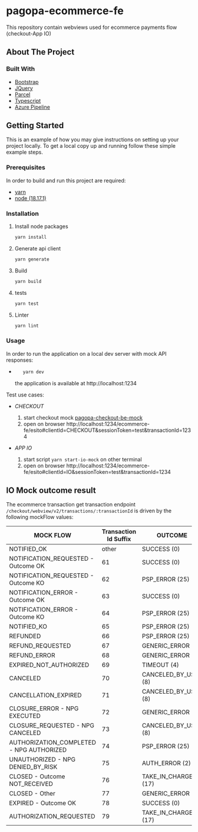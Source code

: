 # pagopa-ecommerce-fe

This repository contain webviews used for ecommerce payments flow (checkout-App IO)

## About The Project

### Built With

- [Bootstrap](https://getbootstrap.com)
- [JQuery](https://jquery.com)
- [Parcel](https://parceljs.org)
- [Typescript](https://www.typescriptlang.org)
- [Azure Pipeline](https://azure.microsoft.com)

## Getting Started

This is an example of how you may give instructions on setting up your project locally.
To get a local copy up and running follow these simple example steps.

### Prerequisites

In order to build and run this project are required:

- [yarn](https://yarnpkg.com/)
- [node (18.17.1)](https://nodejs.org/it/)

### Installation

1. Install node packages
   ```sh
   yarn install
   ```
2. Generate api client
   ```sh
   yarn generate
   ```
3. Build
   ```sh
   yarn build
   ```
4. tests
   ```sh
   yarn test
   ```
5. Linter
   ```sh
   yarn lint
   ```

### Usage

In order to run the application on a local dev server with mock API responses:

- ```sh
     yarn dev
  ```
  the application is available at http://localhost:1234

Test use cases:

- _CHECKOUT_

  1. start checkout mock [pagopa-checkout-be-mock](https://github.com/pagopa/pagopa-checkout-be-mock)
  2. open on browser http://localhost:1234/ecommerce-fe/esito#clientId=CHECKOUT&sessionToken=test&transactionId=1234

- _APP IO_
  1. start script `yarn start-io-mock` on other terminal
  2. open on browser http://localhost:1234/ecommerce-fe/esito#clientId=IO&sessionToken=test&transactionId=1234

## IO Mock outcome result

The ecommerce transaction get transaction endpoint `/checkout/webview/v2/transactions/:transactionId` is driven by the following mockFlow values:

| MOCK FLOW                                | Transaction Id Suffix | OUTCOME              |
| ---------------------------------------- | --------------------- | -------------------- |
| NOTIFIED_OK                              | other                 | SUCCESS (0)          |
| NOTIFICATION_REQUESTED - Outcome OK      | 61                    | SUCCESS (0)          |
| NOTIFICATION_REQUESTED - Outcome KO      | 62                    | PSP_ERROR (25)       |
| NOTIFICATION_ERROR - Outcome OK          | 63                    | SUCCESS (0)          |
| NOTIFICATION_ERROR - Outcome KO          | 64                    | PSP_ERROR (25)       |
| NOTIFIED_KO                              | 65                    | PSP_ERROR (25)       |
| REFUNDED                                 | 66                    | PSP_ERROR (25)       |
| REFUND_REQUESTED                         | 67                    | GENERIC_ERROR (1)    |
| REFUND_ERROR                             | 68                    | GENERIC_ERROR (1)    |
| EXPIRED_NOT_AUTHORIZED                   | 69                    | TIMEOUT (4)          |
| CANCELED                                 | 70                    | CANCELED_BY_USER (8) |
| CANCELLATION_EXPIRED                     | 71                    | CANCELED_BY_USER (8) |
| CLOSURE_ERROR - NPG EXECUTED             | 72                    | GENERIC_ERROR (1)    |
| CLOSURE_REQUESTED - NPG CANCELED         | 73                    | CANCELED_BY_USER (8) |
| AUTHORIZATION_COMPLETED - NPG AUTHORIZED | 74                    | PSP_ERROR (25)       |
| UNAUTHORIZED - NPG DENIED_BY_RISK        | 75                    | AUTH_ERROR (2)       |
| CLOSED - Outcome NOT_RECEIVED            | 76                    | TAKE_IN_CHARGE (17)  |
| CLOSED - Other                           | 77                    | GENERIC_ERROR (1)    |
| EXPIRED - Outcome OK                     | 78                    | SUCCESS (0)          |
| AUTHORIZATION_REQUESTED                  | 79                    | TAKE_IN_CHARGE (17)  |
